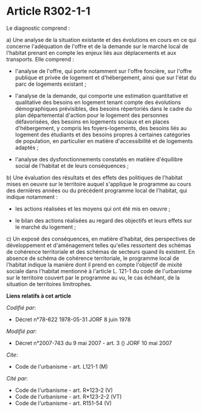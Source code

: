 # Article R302-1-1

Le diagnostic comprend :

a) Une analyse de la situation existante et des évolutions en cours en ce qui concerne l'adéquation de l'offre et de la
demande sur le marché local de l'habitat prenant en compte les enjeux liés aux déplacements et aux transports. Elle
comprend :

- l'analyse de l'offre, qui porte notamment sur l'offre foncière, sur l'offre publique et privée de logement et
d'hébergement, ainsi que sur l'état du parc de logements existant ;

- l'analyse de la demande, qui comporte une estimation quantitative et qualitative des besoins en logement tenant compte des
évolutions démographiques prévisibles, des besoins répertoriés dans le cadre du plan départemental d'action pour le logement
des personnes défavorisées, des besoins en logements sociaux et en places d'hébergement, y compris les foyers-logements, des
besoins liés au logement des étudiants et des besoins propres à certaines catégories de population, en particulier en matière
d'accessibilité et de logements adaptés ;

- l'analyse des dysfonctionnements constatés en matière d'équilibre social de l'habitat et de leurs conséquences ;

b) Une évaluation des résultats et des effets des politiques de l'habitat mises en oeuvre sur le territoire auquel s'applique
le programme au cours des dernières années ou du précédent programme local de l'habitat, qui indique notamment :

- les actions réalisées et les moyens qui ont été mis en oeuvre ;

- le bilan des actions réalisées au regard des objectifs et leurs effets sur le marché du logement ;

c) Un exposé des conséquences, en matière d'habitat, des perspectives de développement et d'aménagement telles qu'elles
ressortent des schémas de cohérence territoriale et des schémas de secteurs quand ils existent. En absence de schéma de
cohérence territoriale, le programme local de l'habitat indique la manière dont il prend en compte l'objectif de mixité
sociale dans l'habitat mentionné à l'article L. 121-1 du code de l'urbanisme sur le territoire couvert par le programme au
vu, le cas échéant, de la situation de territoires limitrophes.

**Liens relatifs à cet article**

_Codifié par_:

  - Décret n°78-622 1978-05-31 JORF 8 juin 1978

_Modifié par_:

  - Décret n°2007-743 du 9 mai 2007 - art. 3 () JORF 10 mai 2007

_Cite_:

  - Code de l'urbanisme - art. L121-1 (M)

_Cité par_:

  - Code de l'urbanisme - art. R*123-2 (V)
  - Code de l'urbanisme - art. R*123-2-2 (VT)
  - Code de l'urbanisme - art. R151-54 (V)
